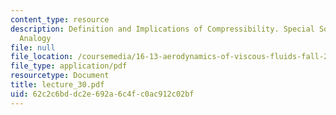 ```yaml
---
content_type: resource
description: Definition and Implications of Compressibility. Special Solutions. Reynolds
  Analogy
file: null
file_location: /coursemedia/16-13-aerodynamics-of-viscous-fluids-fall-2003/62c2c6bddc2e692a6c4fc0ac912c02bf_lecture_30.pdf
file_type: application/pdf
resourcetype: Document
title: lecture_30.pdf
uid: 62c2c6bd-dc2e-692a-6c4f-c0ac912c02bf
---
```

